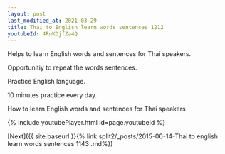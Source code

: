 ```yaml
---
layout: post
last_modified_at: 2021-03-29
title: Thai to English learn words sentences 1212 
youtubeId: 4RnKDjfZa4Q
---
```

 
 
Helps to learn English words and sentences for Thai speakers.

Opportunitiy to repeat the words sentences. 

Practice English language. 
 
10 minutes practice every day. 
 
How to learn English words and sentences for Thai speakers 
 
{% include youtubePlayer.html id=page.youtubeId %}
 
 
[Next]({{ site.baseurl }}{% link  split2/_posts/2015-06-14-Thai to english learn words sentences 1143 .md%})
 
